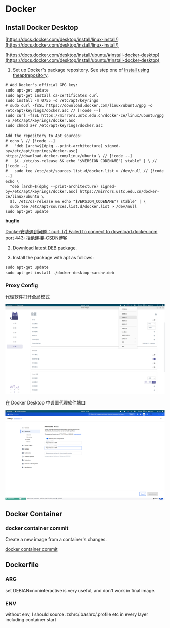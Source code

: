 # Docker

## Install Docker Desktop

[https://docs.docker.com/desktop/install/linux-install/](https://docs.docker.com/desktop/install/linux-install/)

[https://docs.docker.com/desktop/install/ubuntu/#install-docker-desktop](https://docs.docker.com/desktop/install/ubuntu/#install-docker-desktop)

1. Set up Docker's package repository. See step one of [Install using theaptrepository](https://docs.docker.com/engine/install/ubuntu/#install-using-the-repository).

```shell
# Add Docker's official GPG key:
sudo apt-get update
sudo apt-get install ca-certificates curl
sudo install -m 0755 -d /etc/apt/keyrings
# sudo curl -fsSL https://download.docker.com/linux/ubuntu/gpg -o /etc/apt/keyrings/docker.asc // [!code --]
sudo curl -fsSL https://mirrors.ustc.edu.cn/docker-ce/linux/ubuntu/gpg -o /etc/apt/keyrings/docker.asc
sudo chmod a+r /etc/apt/keyrings/docker.asc

Add the repository to Apt sources:
# echo \ // [!code --]
#   "deb [arch=$(dpkg --print-architecture) signed-by=/etc/apt/keyrings/docker.asc] https://download.docker.com/linux/ubuntu \ // [!code --]
#   $(. /etc/os-release && echo "$VERSION_CODENAME") stable" | \ // [!code --]
#   sudo tee /etc/apt/sources.list.d/docker.list > /dev/null // [!code --]
echo \
  "deb [arch=$(dpkg --print-architecture) signed-by=/etc/apt/keyrings/docker.asc] https://mirrors.ustc.edu.cn/docker-ce/linux/ubuntu \
  $(. /etc/os-release && echo "$VERSION_CODENAME") stable" | \
  sudo tee /etc/apt/sources.list.d/docker.list > /dev/null
sudo apt-get update
```

**bugfix**

[Docker安装遇到问题：curl: (7) Failed to connect to download.docker.com port 443: 拒绝连接-CSDN博客](https://blog.csdn.net/Fengdf666/article/details/140221138)

2. Download [latest DEB package](https://desktop.docker.com/linux/main/amd64/docker-desktop-amd64.deb?utm_source=docker&utm_medium=webreferral&utm_campaign=docs-driven-download-linux-amd64&_gl=1*1bdcvx9*_gcl_aw*R0NMLjE3MjI2NTQzODYuRUFJYUlRb2JDaE1JM2NLTDB1dlhod01WM2x3UEFoMTlhQUNLRUFBWUFTQUFFZ0kxQWZEX0J3RQ..*_gcl_au*MTA5NDI0NzA4NC4xNzIyNjA0OTYx*_ga*OTY4MDY2MzUzLjE3MjI2MDQ5NjE.*_ga_XJWPQMJYHQ*MTcyMjY2Njc4OC40LjEuMTcyMjY2ODk2MS41OS4wLjA.).

3. Install the package with apt as follows:

```shell
sudo apt-get update
sudo apt-get install ./docker-desktop-<arch>.deb
```

### Proxy Config

代理软件打开全局模式

![clash-proxy.png](./docker/clash-proxy.png)

在 Docker Desktop 中设置代理软件端口

![docker-proxy.png](./docker/docker-proxy.png)

## Docker Container

### docker container commit

Create a new image from a container's changes.

[docker container commit](https://docs.docker.com/reference/cli/docker/container/commit/)

## Dockerfile

### ARG

set DEBIAN=noninteractive is very useful, and don't work in final image.

### ENV

without env, I should source .zshrc/.bashrc/.profile etc in every layer including container start